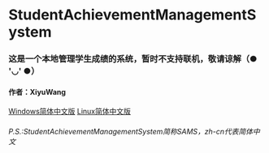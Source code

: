 # StudentAchievementManagementSystem
<h3>这是一个本地管理学生成绩的系统，暂时不支持联机，敬请谅解（● '◡' ●）</h3>
<h4>作者：XiyuWang</h4>
<p><a href="https://github.com/XiyuWang2006/StudentAchievementManagementSystem/blob/master/SAMS_zh-cn.windows.cpp">Windows简体中文版</a>
<a href="https://github.com/XiyuWang2006/StudentAchievementManagementSystem/blob/master/SAMS_zh-cn.linux.cpp">Linux简体中文版</a></p>
<h6>P.S.:StudentAchievementManagementSystem简称SAMS，zh-cn代表简体中文</h6>
